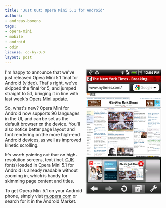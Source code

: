 ```yaml
---
title: 'Just Out: Opera Mini 5.1 for Android'
authors:
- andreas-bovens
tags:
- opera-mini
- mobile
- android
- odin
license: cc-by-3.0
layout: post
---
```


<a href="/blog/just-out-opera-mini-5-1-for-android/device2.png"><img src="/blog/just-out-opera-mini-5-1-for-android/device2.png" alt="Opera Mini 5.1 screenshot" style="float: right; margin: 0 0 1em 1em; width: 240px; height: 400px;" /></a>

<p>I&#39;m happy to announce that we&#39;ve just released Opera Mini 5.1 final for Android (<a href="http://www.youtube.com/watch?v=AJTaKch7OIU">video</a>). That&#39;s right, we&#39;ve skipped the final for 5, and jumped straight to 5.1, bringing it in line with last week&#39;s <a href="http://www.opera.com/press/releases/2010/07/08/">Opera Mini update</a>.</p>

<p>So, what&#39;s new? Opera Mini for Android now supports 96 languages in the UI, and can be set as the default browser on the device. You&#39;ll also notice better page layout and font rendering on the more high-end Android devices, as well as improved kinetic scrolling.</p>

<p>It&#39;s worth pointing out that on high-resolution screens, text (incl. <abbr title="Chinese-Japanese-Korean">CJK</abbr> fonts) loaded in Opera Mini 5.1 for Android is already readable without zooming in, which is handy for skimming page content and titles.</p>

<p>To get Opera Mini 5.1 on your Android phone, simply visit <a href="http://m.opera.com/">m.opera.com</a> or search for it in the Android Market.</p>
